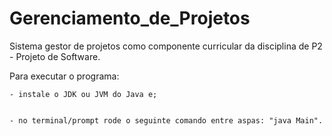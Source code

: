 # Gerenciamento_de_Projetos
Sistema gestor de projetos como componente curricular da disciplina de P2 - Projeto de Software.


Para executar o programa:


    - instale o JDK ou JVM do Java e;


    - no terminal/prompt rode o seguinte comando entre aspas: "java Main".